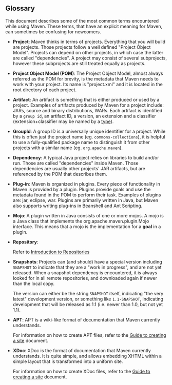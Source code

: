 ## Glossary
<!--
Licensed to the Apache Software Foundation (ASF) under one
or more contributor license agreements.  See the NOTICE file
distributed with this work for additional information
regarding copyright ownership.  The ASF licenses this file
to you under the Apache License, Version 2.0 (the
"License"); you may not use this file except in compliance
with the License.  You may obtain a copy of the License at

    http://www.apache.org/licenses/LICENSE-2.0

Unless required by applicable law or agreed to in writing,
software distributed under the License is distributed on an
"AS IS" BASIS, WITHOUT WARRANTIES OR CONDITIONS OF ANY
KIND, either express or implied.  See the License for the
specific language governing permissions and limitations
under the License.
-->
This document describes some of the most common terms encountered while
using Maven. These terms, that have an explicit meaning for Maven, can
sometimes be confusing for newcomers.

-   **Project**: Maven thinks in terms of projects. Everything that you
    will build are projects. Those projects follow a well defined
    "Project Object Model". Projects can depend on other projects, in
    which case the latter are called "dependencies". A project may
    consist of several subprojects, however these subprojects are
    still treated equally as projects.

-   **Project Object Model (POM)**: The Project Object Model, almost
    always referred as the POM for brevity, is the metadata that Maven
    needs to work with your project. Its name is "project.xml" and it is
    located in the root directory of each project.

-   **Artifact**: An artifact is something that is either produced or
    used by a project. Examples of artifacts produced by Maven for a
    project include: JARs, source and binary distributions, WARs. Each
    artifact is identified by a `group id`, an
    artifact ID, a version, an extension and a classifier
    (extension+classifier may be named by a [type](/ref/current/maven-core/artifact-handlers.html)).

-   **GroupId**: A group ID is a universally unique identifier for a
    project. While this is often just the project name (eg.
    `commons-collections`), it is helpful to use a fully-qualified
    package name to distinguish it from other projects with a similar
    name (eg. `org.apache.maven`).

-   **Dependency**: A typical Java project relies on libraries to build
    and/or run. Those are called "dependencies" inside Maven. Those
    dependencies are usually other projects' JAR artifacts, but are
    referenced by the POM that describes them.

-   **Plug-in**: Maven is organized in plugins. Every piece of
    functionality in Maven is provided by a plugin. Plugins provide
    goals and use the metadata found in the POM to perform their task.
    Examples of plugins are: jar, eclipse, war. Plugins are primarily
    written in Java, but Maven also supports writing plug-ins in
    Beanshell and Ant Scripting.

-   **Mojo**: A plugin written in Java consists of one or more mojos. A
    mojo is a Java class that implements the
    org.apache.maven.plugin.Mojo interface. This means that a mojo is
    the implementation for a **goal** in a plugin.

-   **Repository**:

    Refer to [Introduction to
    Repositories](./guides/introduction/introduction-to-repositories.html)

-   **Snapshots**: Projects can (and should) have a special version
    including `SNAPSHOT` to indicate that they are a "work in progress",
    and are not yet released. When a snapshot dependency is encountered,
    it is always looked for in all remote repositories, and downloaded
    again if newer than the local copy.

    The version can either be the string `SNAPSHOT` itself, indicating
    "the very latest" development version, or something like
    `1.1-SNAPSHOT`, indicating development that will be released as 1.1
    (i.e. newer than 1.0, but not yet 1.1).

-   **APT**: APT is a wiki-like format of documentation that Maven
    currently understands.

    For information on how to create APT files, refer to the [Guide to
    creating a site](./guides/mini/guide-site.html) document.

-   **XDoc**: XDoc is the format of documentation that Maven currently
    understands. It is quite simple, and allows embedding XHTML within a
    simple layout that is transformed into a uniform site.

    For information on how to create XDoc files, refer to the [Guide to
    creating a site](./guides/mini/guide-site.html) document.


